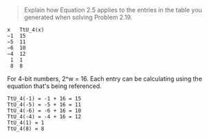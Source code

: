 > Explain how Equation 2.5 applies to the entries in the table you generated
when solving Problem 2.19.

```
x   TtU_4(x)
−1  15
−5  11
−6  10
−4  12
 1  1
 8  8
 ```

For 4-bit numbers, 2^w = 16.
Each entry can be calculating using the equation that's being referenced.

```
TtU_4(-1) = -1 + 16 = 15
TtU_4(-5) = -5 + 16 = 11
TtU_4(-6) = -6 + 16 = 10
TtU_4(-4) = -4 + 16 = 12
TtU_4(1) = 1
TtU_4(8) = 8
```

